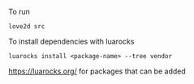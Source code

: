 To run

`love2d src`

To install dependencies with luarocks

`luarocks install <package-name> --tree vendor`

https://luarocks.org/ for packages that can be added

